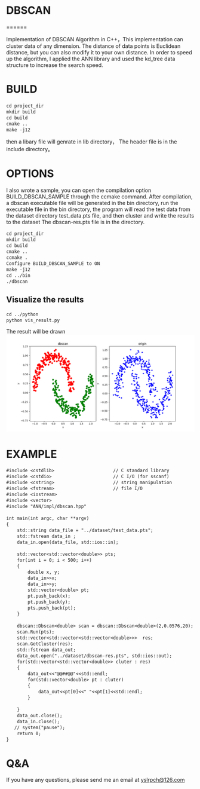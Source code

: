 # DBSCAN
======

Implementation of DBSCAN Algorithm in C++，This implementation can cluster data of any dimension. The distance of data points is Euclidean distance, but you can also modify it to your own distance. In order to speed up the algorithm, I applied the ANN library and used the kd_tree data structure to increase the search speed.
# BUILD
```
cd project_dir
mkdir build
cd build
cmake ..
make -j12
```
then a libary file will genrate in lib directory， The header file is in the include directory。
# OPTIONS
I also wrote a sample, you can open the compilation option BUILD_DBSCAN_SAMPLE through the ccmake command.
After compilation, a dbscan executable file will be generated in the bin directory, run the executable file in the bin directory, the program will read the test data from the dataset directory test_data.pts file, and then cluster and write the results to the dataset The dbscan-res.pts file is in the directory.
```
cd project_dir
mkdir build
cd build
cmake ..
ccmake .
Configure BUILD_DBSCAN_SAMPLE to ON
make -j12
cd ../bin
./dbscan
```
## Visualize the results
```
cd ../python
python vis_result.py
```
The result will be drawn
![res](images/Figure_1.png)
# EXAMPLE
```
#include <cstdlib>						// C standard library
#include <cstdio>						// C I/O (for sscanf)
#include <cstring>						// string manipulation
#include <fstream>	                    // file I/O
#include <iostream>
#include <vector>
#include "ANN/impl/dbscan.hpp"

int	main(int argc, char **argv)
{
    std::string data_file = "../dataset/test_data.pts";
    std::fstream data_in ;
    data_in.open(data_file, std::ios::in);

    std::vector<std::vector<double>> pts;
    for(int i = 0; i < 500; i++)
    {
        double x, y;
        data_in>>x;
        data_in>>y;
        std::vector<double> pt;
        pt.push_back(x);
        pt.push_back(y);
        pts.push_back(pt);
    }

    dbscan::Dbscan<double> scan = dbscan::Dbscan<double>(2,0.0576,20);
    scan.Run(pts);
    std::vector<std::vector<std::vector<double>>>  res;
    scan.GetCluster(res);
    std::fstream data_out;
    data_out.open("../dataset/dbscan-res.pts", std::ios::out);
    for(std::vector<std::vector<double>> cluter : res)
    {
        data_out<<"@@##@@"<<std::endl;
        for(std::vector<double> pt : cluter)
        {
            data_out<<pt[0]<<" "<<pt[1]<<std::endl;
        }

    }
    data_out.close();
    data_in.close();
   // system("pause");
    return 0;
}
```
# Q&A
If you have any questions, please send me an email at yslrpch@126.com